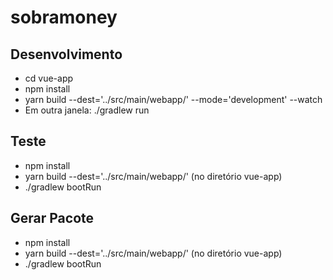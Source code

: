 # sobramoney

## Desenvolvimento
* cd vue-app
* npm install
* yarn build --dest='../src/main/webapp/' --mode='development' --watch
* Em outra janela: ./gradlew run


## Teste
* npm install
* yarn build --dest='../src/main/webapp/' (no diretório vue-app)
* ./gradlew bootRun


## Gerar Pacote
* npm install
* yarn build --dest='../src/main/webapp/' (no diretório vue-app)
* ./gradlew bootRun


